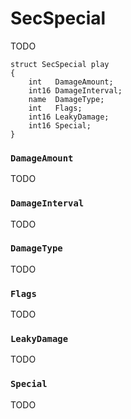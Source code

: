 # SecSpecial

TODO

```
struct SecSpecial play
{
	int   DamageAmount;
	int16 DamageInterval;
	name  DamageType;
	int   Flags;
	int16 LeakyDamage;
	int16 Special;
}
```

### `DamageAmount`

TODO

### `DamageInterval`

TODO

### `DamageType`

TODO

### `Flags`

TODO

### `LeakyDamage`

TODO

### `Special`

TODO

<!-- EOF -->
